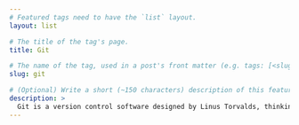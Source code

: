 ```yaml
---
# Featured tags need to have the `list` layout.
layout: list

# The title of the tag's page.
title: Git

# The name of the tag, used in a post's front matter (e.g. tags: [<slug>]).
slug: git

# (Optional) Write a short (~150 characters) description of this featured tag.
description: >
  Git is a version control software designed by Linus Torvalds, thinking about the efficiency, reliability and compatibility of application version maintenance when they have a large number of source code files.
---
```

